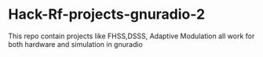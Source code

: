 # Hack-Rf-projects-gnuradio-2
This repo contain projects like FHSS,DSSS, Adaptive Modulation  all work for both hardware and simulation in gnuradio 
